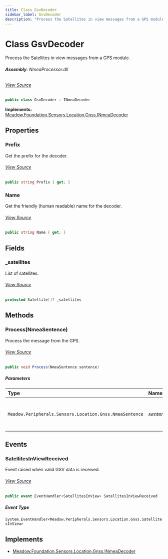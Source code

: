 ```yaml
---
title: Class GsvDecoder
sidebar_label: GsvDecoder
description: "Process the Satellites in view messages from a GPS module."
---
```

# Class GsvDecoder
Process the Satellites in view messages from a GPS module.

###### **Assembly**: NmeaProcessor.dll
###### [View Source](https://github.com/WildernessLabs/Meadow.Foundation.git/blob/develop/Source/Meadow.Foundation.Libraries_and_Frameworks/Sensors.Location.Gnss.NmeaProcessor/Driver/GsvDecoder.cs#L16)
```csharp title="Declaration"
public class GsvDecoder : INmeaDecoder
```
**Implements:**  
[Meadow.Foundation.Sensors.Location.Gnss.INmeaDecoder](../Meadow.Foundation.Sensors.Location.Gnss/INmeaDecoder)

## Properties
### Prefix
Get the prefix for the decoder.
###### [View Source](https://github.com/WildernessLabs/Meadow.Foundation.git/blob/develop/Source/Meadow.Foundation.Libraries_and_Frameworks/Sensors.Location.Gnss.NmeaProcessor/Driver/GsvDecoder.cs#L51)
```csharp title="Declaration"
public string Prefix { get; }
```
### Name
Get the friendly (human readable) name for the decoder.
###### [View Source](https://github.com/WildernessLabs/Meadow.Foundation.git/blob/develop/Source/Meadow.Foundation.Libraries_and_Frameworks/Sensors.Location.Gnss.NmeaProcessor/Driver/GsvDecoder.cs#L57)
```csharp title="Declaration"
public string Name { get; }
```
## Fields
### _satellites
List of satellites.
###### [View Source](https://github.com/WildernessLabs/Meadow.Foundation.git/blob/develop/Source/Meadow.Foundation.Libraries_and_Frameworks/Sensors.Location.Gnss.NmeaProcessor/Driver/GsvDecoder.cs#L37)
```csharp title="Declaration"
protected Satellite[]? _satellites
```
## Methods
### Process(NmeaSentence)
Process the message from the GPS.
###### [View Source](https://github.com/WildernessLabs/Meadow.Foundation.git/blob/develop/Source/Meadow.Foundation.Libraries_and_Frameworks/Sensors.Location.Gnss.NmeaProcessor/Driver/GsvDecoder.cs#L64)
```csharp title="Declaration"
public void Process(NmeaSentence sentence)
```

##### Parameters

| Type | Name | Description |
|:--- |:--- |:--- |
| `Meadow.Peripherals.Sensors.Location.Gnss.NmeaSentence` | *sentence* | String array of the elements of the message. |

## Events
### SatellitesInViewReceived
Event raised when valid GSV data is received.
###### [View Source](https://github.com/WildernessLabs/Meadow.Foundation.git/blob/develop/Source/Meadow.Foundation.Libraries_and_Frameworks/Sensors.Location.Gnss.NmeaProcessor/Driver/GsvDecoder.cs#L21)
```csharp title="Declaration"
public event EventHandler<SatellitesInView> SatellitesInViewReceived
```
##### Event Type
`System.EventHandler<Meadow.Peripherals.Sensors.Location.Gnss.SatellitesInView>`

## Implements

* [Meadow.Foundation.Sensors.Location.Gnss.INmeaDecoder](../Meadow.Foundation.Sensors.Location.Gnss/INmeaDecoder)
